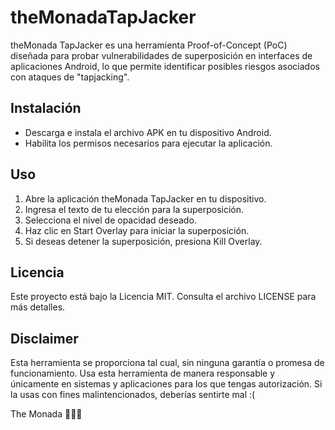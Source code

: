﻿# theMonadaTapJacker
theMonada TapJacker es una herramienta Proof-of-Concept (PoC) diseñada para probar vulnerabilidades de superposición en interfaces de aplicaciones Android, lo que permite identificar posibles riesgos asociados con ataques de "tapjacking".

## Instalación
- Descarga e instala el archivo APK en tu dispositivo Android.
- Habilita los permisos necesarios para ejecutar la aplicación.

## Uso
1. Abre la aplicación theMonada TapJacker en tu dispositivo.
2. Ingresa el texto de tu elección para la superposición.
3. Selecciona el nivel de opacidad deseado.
4. Haz clic en Start Overlay para iniciar la superposición.
5. Si deseas detener la superposición, presiona Kill Overlay.

## Licencia
Este proyecto está bajo la Licencia MIT. Consulta el archivo LICENSE para más detalles.

## Disclaimer
Esta herramienta se proporciona tal cual, sin ninguna garantía o promesa de funcionamiento. Usa esta herramienta de manera responsable y únicamente en sistemas y aplicaciones para los que tengas autorización. Si la usas con fines malintencionados, deberías sentirte mal :(

The Monada 🙈🙉🙊
